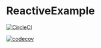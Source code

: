 # ReactiveExample

[![CircleCI](https://circleci.com/gh/bhavarora17/ReactiveRecipeApp.svg?style=svg)](https://circleci.com/gh/bhavarora17/ReactiveRecipeApp)

[![codecov](https://codecov.io/gh/bhavarora17/reactiveexample/branch/master/graph/badge.svg)](https://codecov.io/gh/bhavarora17/reactiveexample)
